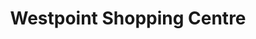 ---
title: "Westpoint Shopping Centre"
url: /blacktown/westpoint-shopping-centre/
shop: Einkaufszentrum
---